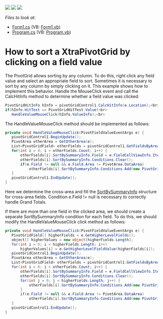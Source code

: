 <!-- default badges list -->
![](https://img.shields.io/endpoint?url=https://codecentral.devexpress.com/api/v1/VersionRange/128582528/13.1.4%2B)
[![](https://img.shields.io/badge/Open_in_DevExpress_Support_Center-FF7200?style=flat-square&logo=DevExpress&logoColor=white)](https://supportcenter.devexpress.com/ticket/details/E1434)
[![](https://img.shields.io/badge/📖_How_to_use_DevExpress_Examples-e9f6fc?style=flat-square)](https://docs.devexpress.com/GeneralInformation/403183)
<!-- default badges end -->
<!-- default file list -->
*Files to look at*:

* [Form1.cs](./CS/Form1.cs) (VB: [Form1.vb](./VB/Form1.vb))
* [Program.cs](./CS/Program.cs) (VB: [Program.vb](./VB/Program.vb))
<!-- default file list end -->
# How to sort a XtraPivotGrid by clicking on a field value


<p>The PivotGrid allows sorting by any column. To do this, right click any field value and select an appropriate field to sort. Sometimes it is necessary to sort by any column by simply clicking on it. This example shows how to implement this behavior. Handle the MouseClick event and call the CalcHitInfo method to determine whether a field value was clicked:</p>


```cs
PivotGridHitInfo hInfo = pivotGridControl1.CalcHitInfo(e.Location);<br>
if(hInfo.HitTest == PivotGridHitTest.Value)<br>
   HandleValueMouseClick(hInfo.ValueInfo);<br>

```


<p>The HandleValueMouseClick method should be implemented as follows:</p>


```cs
private void HandleValueMouseClick(PivotFieldValueEventArgs e) {
   pivotGridControl1.BeginUpdate();
   PivotArea otherArea = GetOtherArea(e);
   List<PivotGridField> otherFields = pivotGridControl1.GetFieldsByArea(otherArea);
   for(int i = 0; i < otherFields.Count; i++) {
       otherFields[i].SortBySummaryInfo.Field = e.FieldCellViewInfo.Item.DataField;
       otherFields[i].SortBySummaryInfo.Conditions.Clear();
       if(e.Field != null && e.Field.Area != PivotArea.DataArea)
           otherFields[i].SortBySummaryInfo.Conditions.Add(new PivotGridFieldSortCondition(e.Field, e.Value));
   }
   pivotGridControl1.EndUpdate();
}

```


<p>Here we determine the cross-area and fill the <a href="https://documentation.devexpress.com/#CoreLibraries/DevExpressXtraPivotGridPivotGridFieldBase_SortBySummaryInfotopic">SortBySummaryInfo</a> structure for cross-area fields. Condition e.Field != null is necessary to correctly handle Grand Totals.</p>
<p>If there are more than one field in the clicked area, we should create a separate SortBySummaryInfo condition for each field. To do this, we should modify the HandleValueMouseClick click method as follows:</p>


```cs
private void HandleValueMouseClick(PivotFieldValueEventArgs e) {
   PivotGridField[] higherFields = e.GetHigherLevelFields();
   object[] higherValues = new object[higherFields.Length];
   for(int i = 0; i < higherFields.Length; i++) 
       higherValues[i] = e.GetHigherLevelFieldValue(higherFields[i]);
   pivotGridControl1.BeginUpdate();
   PivotArea otherArea = GetOtherArea(e);
   List<PivotGridField> otherFields = pivotGridControl1.GetFieldsByArea(otherArea);
   for(int i = 0; i < otherFields.Count; i++) {
       otherFields[i].SortBySummaryInfo.Field = e.FieldCellViewInfo.Item.DataField;
       otherFields[i].SortBySummaryInfo.Conditions.Clear();
       for(int j = 0; j < higherFields.Length; j++) {
           otherFields[i].SortBySummaryInfo.Conditions.Add(new PivotGridFieldSortCondition(higherFields[j], higherValues[j]));
       }
       if(e.Field != null && e.Field.Area != PivotArea.DataArea)
           otherFields[i].SortBySummaryInfo.Conditions.Add(new PivotGridFieldSortCondition(e.Field, e.Value));
   }
   pivotGridControl1.EndUpdate();
}
```



<br/>


